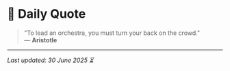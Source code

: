 # 📜 Daily Quote

> "To lead an orchestra, you must turn your back on the crowd."  
> — **Aristotle**

---

_Last updated: 30 June 2025 ⏳_
